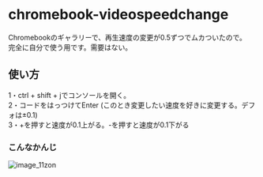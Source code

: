 # chromebook-videospeedchange
Chromebookのギャラリーで、再生速度の変更が0.5ずつでムカついたので。
<br>
完全に自分で使う用です。需要はない。

## 使い方
1・ctrl + shift + jでコンソールを開く。
<br>
2・コードをはっつけてEnter (このとき変更したい速度を好きに変更する。デフォは±0.1)
<br>
3・+を押すと速度が0.1上がる。-を押すと速度が0.1下がる

### こんなかんじ
![image_11zon](https://github.com/VEDA00133912/chromebook-videospeedchange/assets/143770907/5fa0edb8-1fe8-4114-b17a-08035cc0f13e)

